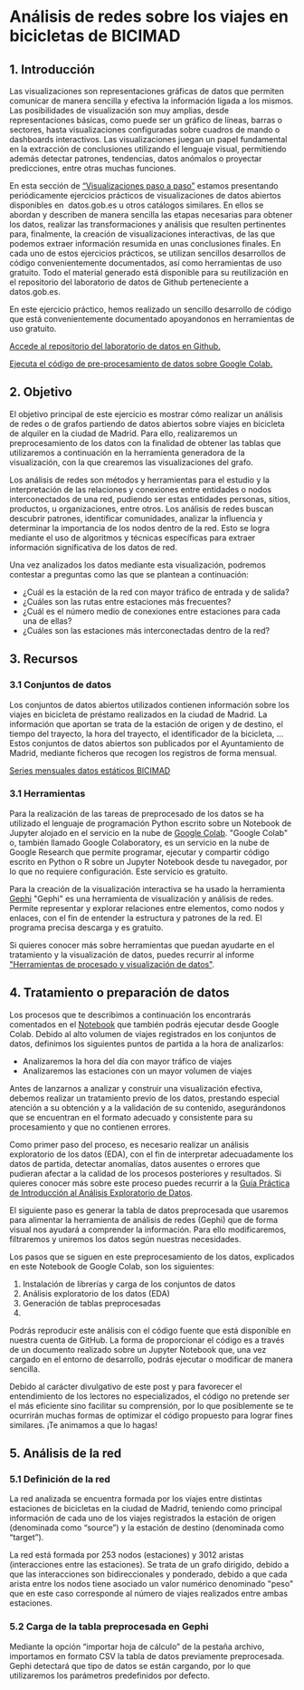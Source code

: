 # Análisis de redes sobre los viajes en bicicletas de BICIMAD

## 1. Introducción

Las visualizaciones son representaciones gráficas de datos que permiten comunicar de manera sencilla y efectiva la información ligada a los mismos. Las posibilidades de visualización son muy amplias, desde representaciones básicas, como puede ser un gráfico de líneas, barras o sectores, hasta visualizaciones configuradas sobre cuadros de mando o dashboards interactivos. Las visualizaciones juegan un papel fundamental en la extracción de conclusiones utilizando el lenguaje visual, permitiendo además detectar patrones, tendencias, datos anómalos o proyectar predicciones, entre otras muchas funciones.  

En esta sección de [“Visualizaciones paso a paso”](https://datos.gob.es/es/documentacion/tipo/visualizaciones-paso-paso-3923) estamos presentando periódicamente ejercicios prácticos de visualizaciones de datos abiertos disponibles en  datos.gob.es u otros catálogos similares. En ellos se abordan y describen de manera sencilla las etapas necesarias para obtener los datos, realizar las transformaciones y análisis que resulten pertinentes para, finalmente, la creación de visualizaciones interactivas, de las que podemos extraer información resumida en unas conclusiones finales. En cada uno de estos ejercicios prácticos, se utilizan sencillos desarrollos de código convenientemente documentados, así como herramientas de uso gratuito. Todo el material generado está disponible para su reutilización en el repositorio del laboratorio de datos de Github perteneciente a datos.gob.es.

En este ejercicio práctico, hemos realizado un sencillo desarrollo de código que está convenientemente documentado apoyandonos en herramientas de uso gratuito. 

[Accede al repositorio del laboratorio de datos en Github.](https://github.com/datosgobes/Laboratorio-de-Datos/tree/main/Visualizaciones/Analisis_redes_BiciMAD)

[Ejecuta el código de pre-procesamiento de datos sobre Google Colab.](https://colab.research.google.com/drive/1gb0hoL04K45BwObukLVburW0pfLtn70h?usp=sharing)

## 2. Objetivo
El objetivo principal de este ejercicio es mostrar cómo realizar un análisis de redes o de grafos partiendo de datos abiertos sobre viajes en bicicleta de alquiler en la ciudad de Madrid. Para ello, realizaremos un preprocesamiento de los datos con la finalidad de obtener las tablas que utilizaremos a continuación en la herramienta generadora de la visualización, con la que crearemos las visualizaciones del grafo. 

Los análisis de redes son métodos y herramientas para el estudio y la interpretación de las relaciones y conexiones entre entidades o nodos interconectados de una red, pudiendo ser estas entidades personas, sitios, productos, u organizaciones, entre otros. Los análisis de redes buscan descubrir patrones, identificar comunidades, analizar la influencia y determinar la importancia de los nodos dentro de la red. Esto se logra mediante el uso de algoritmos y técnicas específicas para extraer información significativa de los datos de red. 

Una vez analizados los datos mediante esta visualización, podremos contestar a preguntas como las que se plantean a continuación:  
- ¿Cuál es la estación de la red con mayor tráfico de entrada y de salida? 
- ¿Cuáles son las rutas entre estaciones más frecuentes? 
- ¿Cuál es el número medio de conexiones entre estaciones para cada una de ellas? 
- ¿Cuáles son las estaciones más interconectadas dentro de la red?

## 3. Recursos
### 3.1 Conjuntos de datos
Los conjuntos de datos abiertos utilizados contienen información sobre los viajes en bicicleta de préstamo realizados en la ciudad de Madrid. La información que aportan se trata de la estación de origen y de destino, el tiempo del trayecto, la hora del trayecto, el identificador de la bicicleta, …
Estos conjuntos de datos abiertos son publicados por el Ayuntamiento de Madrid, mediante ficheros que recogen los registros de forma mensual.

[Series mensuales datos estáticos BICIMAD](https://datos.gob.es/es/catalogo/l01280796-bicimad-datos-de-los-itinerarios-de-las-bicicletas-electricas1)

### 3.1 Herramientas
Para la realización de las tareas de preprocesado de los datos se ha utilizado el lenguaje de programación Python escrito sobre un Notebook de Jupyter alojado en el servicio en la nube de [Google Colab](https://colab.research.google.com/?hl=es). "Google Colab" o, también llamado Google Colaboratory, es un servicio en la nube de Google Research que permite programar, ejecutar y compartir código escrito en Python o R sobre un Jupyter Notebook desde tu navegador, por lo que no requiere configuración. Este servicio es gratuito.

Para la creación de la visualización interactiva se ha usado la herramienta [Gephi](https://gephi.org/) "Gephi" es una herramienta de visualización y análisis de redes. Permite representar y explorar relaciones entre elementos, como nodos y enlaces, con el fin de entender la estructura y patrones de la red. El programa precisa descarga y es gratuito.

Si quieres conocer más sobre herramientas que puedan ayudarte en el tratamiento y la visualización de datos, puedes recurrir al informe ["Herramientas de procesado y visualización de datos"](https://datos.gob.es/es/documentacion/herramientas-de-procesado-y-visualizacion-de-datos).

## 4. Tratamiento o preparación de datos
Los procesos que te describimos a continuación los encontrarás comentados en el [Notebook](https://colab.research.google.com/drive/1gb0hoL04K45BwObukLVburW0pfLtn70h) que también podrás ejecutar desde Google Colab. Debido al alto volumen de viajes registrados en los conjuntos de datos, definimos los siguientes puntos de partida a la hora de analizarlos:
- Analizaremos la hora del día con mayor tráfico de viajes
- Analizaremos las estaciones con un mayor volumen de viajes
  
Antes de lanzarnos a analizar y construir una visualización efectiva, debemos realizar un tratamiento previo de los datos, prestando especial atención a su obtención y a la validación de su contenido, asegurándonos que se encuentran en el formato adecuado y consistente para su procesamiento y que no contienen errores.

Como primer paso del proceso, es necesario realizar un análisis exploratorio de los datos (EDA), con el fin de interpretar adecuadamente los datos de partida, detectar anomalías, datos ausentes o errores que pudieran afectar a la calidad de los procesos posteriores y resultados. Si quieres conocer más sobre este proceso puedes recurrir a la [Guía Práctica de Introducción al Análisis Exploratorio de Datos](https://datos.gob.es/es/documentacion/guia-practica-de-introduccion-al-analisis-exploratorio-de-datos).

El siguiente paso es generar la tabla de datos preprocesada que usaremos para alimentar la herramienta de análisis de redes (Gephi) que de forma visual nos ayudará a comprender la información. Para ello modificaremos, filtraremos y uniremos los datos según nuestras necesidades.

Los pasos que se siguen en este preprocesamiento de los datos, explicados en este Notebook de Google Colab, son los siguientes:
1. Instalación de librerías y carga de los conjuntos de datos
2. Análisis exploratorio de los datos (EDA)
3. Generación de tablas preprocesadas
4. 
Podrás reproducir este análisis con el código fuente que está disponible en nuestra cuenta de GitHub. La forma de proporcionar el código es a través de un documento realizado sobre un Jupyter Notebook que, una vez cargado en el entorno de desarrollo, podrás ejecutar o modificar de manera sencilla.

Debido al carácter divulgativo de este post y para favorecer el entendimiento de los lectores no especializados, el código no pretende ser el más eficiente sino facilitar su comprensión, por lo que posiblemente se te ocurrirán muchas formas de optimizar el código propuesto para lograr fines similares. ¡Te animamos a que lo hagas!

## 5. Análisis de la red

### 5.1 Definición de la red
La red analizada se encuentra formada por los viajes entre distintas estaciones de bicicletas en la ciudad de Madrid, teniendo como principal información de cada uno de los viajes registrados la estación de origen (denominada como “source”) y la estación de destino (denominada como “target”). 

La red está formada por 253 nodos (estaciones) y 3012 aristas (interacciones entre las estaciones). Se trata de un grafo dirigido, debido a que las interacciones son bidireccionales y ponderado, debido a que cada arista entre los nodos tiene asociado un valor numérico denominado "peso" que en este caso corresponde al número de viajes realizados entre ambas estaciones.

### 5.2 Carga de la tabla preprocesada en Gephi
Mediante la opción “importar hoja de cálculo” de la pestaña archivo, importamos en formato CSV la tabla de datos previamente preprocesada. Gephi detectará que tipo de datos se están cargando, por lo que utilizaremos los parámetros predefinidos por defecto.





